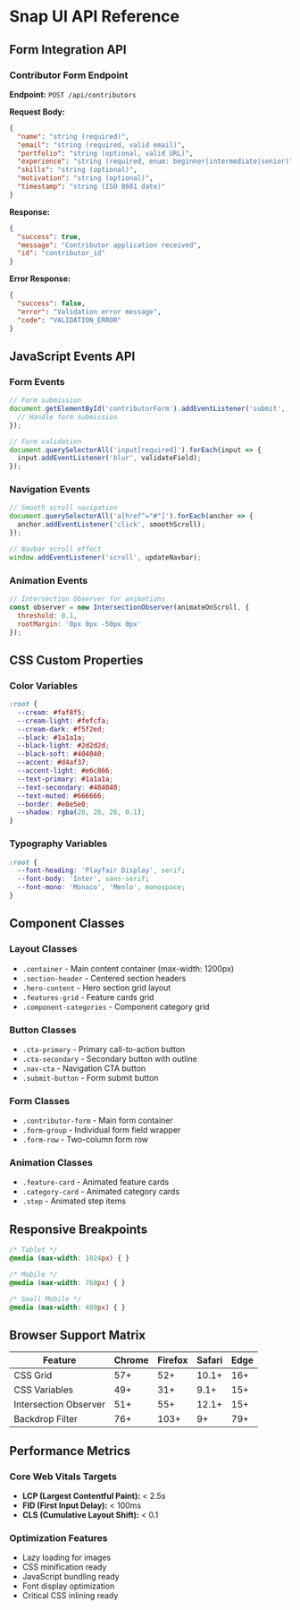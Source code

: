 # Snap UI API Reference

## Form Integration API

### Contributor Form Endpoint

**Endpoint:** `POST /api/contributors`

**Request Body:**
```json
{
  "name": "string (required)",
  "email": "string (required, valid email)",
  "portfolio": "string (optional, valid URL)",
  "experience": "string (required, enum: beginner|intermediate|senior)",
  "skills": "string (optional)",
  "motivation": "string (optional)",
  "timestamp": "string (ISO 8601 date)"
}
```

**Response:**
```json
{
  "success": true,
  "message": "Contributor application received",
  "id": "contributor_id"
}
```

**Error Response:**
```json
{
  "success": false,
  "error": "Validation error message",
  "code": "VALIDATION_ERROR"
}
```

## JavaScript Events API

### Form Events

```javascript
// Form submission
document.getElementById('contributorForm').addEventListener('submit', (e) => {
  // Handle form submission
});

// Form validation
document.querySelectorAll('input[required]').forEach(input => {
  input.addEventListener('blur', validateField);
});
```

### Navigation Events

```javascript
// Smooth scroll navigation
document.querySelectorAll('a[href^="#"]').forEach(anchor => {
  anchor.addEventListener('click', smoothScroll);
});

// Navbar scroll effect
window.addEventListener('scroll', updateNavbar);
```

### Animation Events

```javascript
// Intersection Observer for animations
const observer = new IntersectionObserver(animateOnScroll, {
  threshold: 0.1,
  rootMargin: '0px 0px -50px 0px'
});
```

## CSS Custom Properties

### Color Variables
```css
:root {
  --cream: #faf8f5;
  --cream-light: #fefcfa;
  --cream-dark: #f5f2ed;
  --black: #1a1a1a;
  --black-light: #2d2d2d;
  --black-soft: #404040;
  --accent: #d4af37;
  --accent-light: #e6c866;
  --text-primary: #1a1a1a;
  --text-secondary: #404040;
  --text-muted: #666666;
  --border: #e8e5e0;
  --shadow: rgba(26, 26, 26, 0.1);
}
```

### Typography Variables
```css
:root {
  --font-heading: 'Playfair Display', serif;
  --font-body: 'Inter', sans-serif;
  --font-mono: 'Monaco', 'Menlo', monospace;
}
```

## Component Classes

### Layout Classes
- `.container` - Main content container (max-width: 1200px)
- `.section-header` - Centered section headers
- `.hero-content` - Hero section grid layout
- `.features-grid` - Feature cards grid
- `.component-categories` - Component category grid

### Button Classes
- `.cta-primary` - Primary call-to-action button
- `.cta-secondary` - Secondary button with outline
- `.nav-cta` - Navigation CTA button
- `.submit-button` - Form submit button

### Form Classes
- `.contributor-form` - Main form container
- `.form-group` - Individual form field wrapper
- `.form-row` - Two-column form row

### Animation Classes
- `.feature-card` - Animated feature cards
- `.category-card` - Animated category cards
- `.step` - Animated step items

## Responsive Breakpoints

```css
/* Tablet */
@media (max-width: 1024px) { }

/* Mobile */
@media (max-width: 768px) { }

/* Small Mobile */
@media (max-width: 480px) { }
```

## Browser Support Matrix

| Feature | Chrome | Firefox | Safari | Edge |
|---------|--------|---------|--------|------|
| CSS Grid | 57+ | 52+ | 10.1+ | 16+ |
| CSS Variables | 49+ | 31+ | 9.1+ | 15+ |
| Intersection Observer | 51+ | 55+ | 12.1+ | 15+ |
| Backdrop Filter | 76+ | 103+ | 9+ | 79+ |

## Performance Metrics

### Core Web Vitals Targets
- **LCP (Largest Contentful Paint):** < 2.5s
- **FID (First Input Delay):** < 100ms
- **CLS (Cumulative Layout Shift):** < 0.1

### Optimization Features
- Lazy loading for images
- CSS minification ready
- JavaScript bundling ready
- Font display optimization
- Critical CSS inlining ready